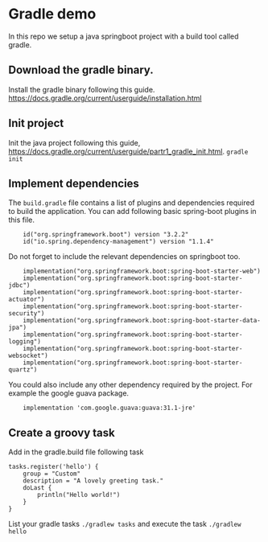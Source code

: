 # Gradle demo
In this repo we setup a java springboot project with a build tool called gradle.

## Download the gradle binary.
Install the gradle binary following this guide. https://docs.gradle.org/current/userguide/installation.html

## Init project
Init the java project following this guide, https://docs.gradle.org/current/userguide/partr1_gradle_init.html.
`gradle init`

## Implement dependencies
The `build.gradle` file contains a list of plugins and dependencies required to build the application.
You can add following basic spring-boot plugins in this file.
```
    id("org.springframework.boot") version "3.2.2"
    id("io.spring.dependency-management") version "1.1.4"
```

Do not forget to include the relevant dependencies on springboot too.
```
    implementation("org.springframework.boot:spring-boot-starter-web")
    implementation("org.springframework.boot:spring-boot-starter-jdbc")
    implementation("org.springframework.boot:spring-boot-starter-actuator")
    implementation("org.springframework.boot:spring-boot-starter-security")
    implementation("org.springframework.boot:spring-boot-starter-data-jpa")
    implementation("org.springframework.boot:spring-boot-starter-logging")
    implementation("org.springframework.boot:spring-boot-starter-websocket")
    implementation("org.springframework.boot:spring-boot-starter-quartz")
```

You could also include any other dependency required by the project. For example the google guava package. 
```
    implementation 'com.google.guava:guava:31.1-jre'
```


## Create a groovy task
Add in the gradle.build file following task
```
tasks.register('hello') {
    group = "Custom"
    description = "A lovely greeting task."
    doLast {
        println("Hello world!")
    }
}
```

List your gradle tasks `./gradlew tasks` and execute the task `./gradlew hello`


